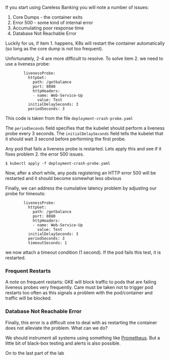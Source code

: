 If you start using Careless Banking you will note a number of issues:

1. Core Dumps - the container exits
2. Error 500 - some kind of internal error
3. Accumulating poor response time 
4. Database Not Reachable Error

Luckily for us, if item 1. happens, K8s will restart the container automatically (so long as the core dump is not too frequent).

Unfortunately, 2-4 are more difficult to resolve. To solve item 2. we need to use a liveness probe:

```
        livenessProbe:
          httpGet:
            path: /getbalamce
            port: 8080
            httpHeaders:
            - name: Web-Service-Up
              value: Test
          initialDelaySeconds: 3
          periodSeconds: 3
```
This code is taken from the file ``deployment-crash-probe.yaml``

The ``periodSeconds`` field specifies that the kubelet should perform a liveness probe every 3 seconds. The ``initialDelaySeconds`` field tells the kubelet that it should wait 3 second before performing the first probe.

Any pod that fails a liveness probe is restarted. Lets apply this and see if it fixes problem 2. the error 500 issues.

```
$ kubectl apply -f deployment-crash-probe.yaml
```
Now, after a short while, any  pods registering an HTTP error 500 will be restarted and it should become somewhat less obvious

Finally, we can address the cumulative latency problem by adjusting our probe for timeouts:

```
        livenessProbe:
          httpGet:
            path: /getbalance
            port: 8080
            httpHeaders:
            - name: Web-Service-Up
              value: Test
          initialDelaySeconds: 3
          periodSeconds: 3
          timeoutSeconds: 1
```
we now attach a timeout condition (1 second). If the pod fails this test, it is restarted. 

### Frequent Restarts
A note on frequent restarts: GKE will block traffic to pods that are failing liveness probes very frequently. Care must be taken not to trigger pod restarts too often as this signals a problem with the pod/container and traffic will be blocked.

### Database Not Reachable Error

Finally, this error is a difficult one to deal with as restarting the container does not alleviate the problem. What can we do? 

We should instrument all systems using something like [Prometheus](https://cloud.google.com/monitoring/kubernetes-engine/prometheus). But a little bit of black-box testing and alerts is also possible.

On to the last part of the lab
